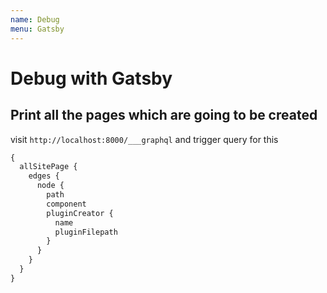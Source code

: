 ```yaml
---
name: Debug
menu: Gatsby
---
```


# Debug with Gatsby
## Print all the pages which are going to be created

visit `http://localhost:8000/___graphql` and trigger query for this

```graphql
{
  allSitePage {
    edges {
      node {
        path
        component
        pluginCreator {
          name
          pluginFilepath
        }
      }
    }
  }
}
```
